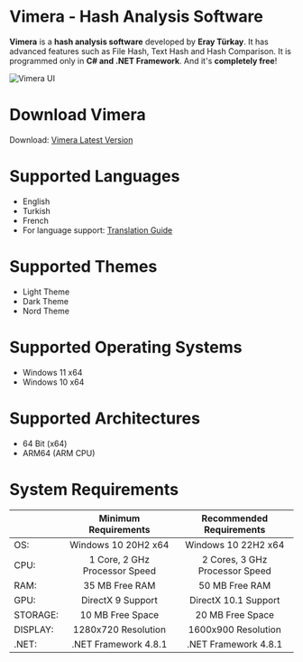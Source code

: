 # Vimera - Hash Analysis Software

**Vimera** is a **hash analysis software** developed by **Eray Türkay**. It has advanced features such as File Hash, Text Hash and Hash Comparison. It is programmed only in **C# and .NET Framework**. And it's **completely free**!

![Vimera UI](https://i.hizliresim.com/grerwiy.png)

# Download Vimera

Download: [Vimera Latest Version](https://github.com/roines45/vimera/releases/latest)

# Supported Languages

- English
- Turkish
- French
- For language support: [Translation Guide](https://github.com/roines45/vimera/discussions/1)

# Supported Themes

- Light Theme
- Dark Theme
- Nord Theme

# Supported Operating Systems

- Windows 11 x64
- Windows 10 x64

# Supported Architectures

- 64 Bit (x64)
- ARM64 (ARM CPU)

# System Requirements

|  | Minimum Requirements | Recommended Requirements |
| -- | :--: | :--: |
| OS: | Windows 10 20H2 x64 | Windows 10 22H2 x64 |
| CPU: | 1 Core, 2 GHz Processor Speed | 2 Cores, 3 GHz Processor Speed |
| RAM: | 35 MB Free RAM | 50 MB Free RAM |
| GPU: | DirectX 9 Support| DirectX 10.1 Support |
| STORAGE: | 10 MB Free Space | 20 MB Free Space |
| DISPLAY: | 1280x720 Resolution| 1600x900 Resolution |
| .NET: | .NET Framework 4.8.1 | .NET Framework 4.8.1 |
